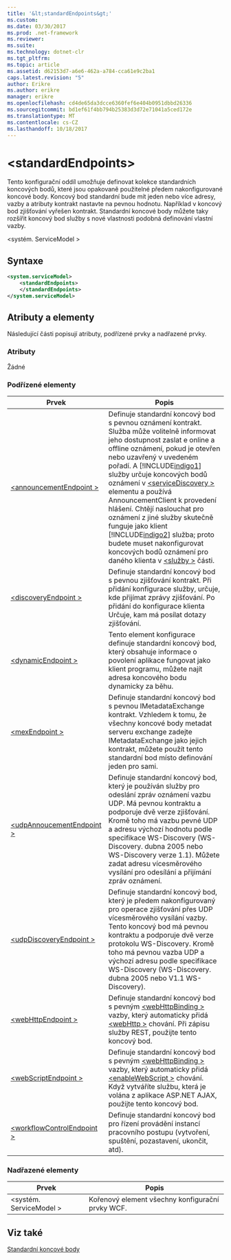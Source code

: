 ```yaml
---
title: '&lt;standardEndpoints&gt;'
ms.custom: 
ms.date: 03/30/2017
ms.prod: .net-framework
ms.reviewer: 
ms.suite: 
ms.technology: dotnet-clr
ms.tgt_pltfrm: 
ms.topic: article
ms.assetid: d62153d7-a6e6-462a-a784-cca61e9c2ba1
caps.latest.revision: "5"
author: Erikre
ms.author: erikre
manager: erikre
ms.openlocfilehash: cd4de65da3dcce6360fef6e404b0951dbbd26336
ms.sourcegitcommit: bd1ef61f4bb794b25383d3d72e71041a5ced172e
ms.translationtype: MT
ms.contentlocale: cs-CZ
ms.lasthandoff: 10/18/2017
---
```

# <a name="ltstandardendpointsgt"></a>&lt;standardEndpoints&gt;
Tento konfigurační oddíl umožňuje definovat kolekce standardních koncových bodů, které jsou opakovaně použitelné předem nakonfigurované koncové body. Koncový bod standardní bude mít jeden nebo více adresy, vazby a atributy kontrakt nastavte na pevnou hodnotu. Například v koncový bod zjišťování vyřešen kontrakt. Standardní koncové body můžete taky rozšířit koncový bod služby s nové vlastnosti podobná definování vlastní vazby.  
  
 \<systém. ServiceModel >  
  
## <a name="syntax"></a>Syntaxe  
  
```xml  
<system.serviceModel>  
    <standardEndpoints>  
    </standardEndpoints>  
</system.serviceModel>  
```  
  
## <a name="attributes-and-elements"></a>Atributy a elementy  
 Následující části popisují atributy, podřízené prvky a nadřazené prvky.  
  
### <a name="attributes"></a>Atributy  
 Žádné  
  
### <a name="child-elements"></a>Podřízené elementy  
  
|Prvek|Popis|  
|-------------|-----------------|  
|[\<announcementEndpoint >](../../../../../docs/framework/configure-apps/file-schema/wcf/announcementendpoint.md)|Definuje standardní koncový bod s pevnou oznámení kontrakt. Služba může volitelně informovat jeho dostupnost zaslat e online a offline oznámení, pokud je otevřen nebo uzavřený v uvedeném pořadí. A [!INCLUDE[indigo1](../../../../../includes/indigo1-md.md)] služby určuje koncových bodů oznámení v [ \<serviceDiscovery >](../../../../../docs/framework/configure-apps/file-schema/wcf/servicediscovery.md) elementu a používá AnnouncementClient k provedení hlášení. Chtějí naslouchat pro oznámení z jiné služby skutečně funguje jako klient [!INCLUDE[indigo2](../../../../../includes/indigo2-md.md)] služba; proto budete muset nakonfigurovat koncových bodů oznámení pro daného klienta v [ \<služby >](../../../../../docs/framework/configure-apps/file-schema/wcf/services.md) části.|  
|[\<discoveryEndpoint >](../../../../../docs/framework/configure-apps/file-schema/wcf/discoveryendpoint.md)|Definuje standardní koncový bod s pevnou zjišťování kontrakt. Při přidání konfigurace služby, určuje, kde přijímat zprávy zjišťování. Po přidání do konfigurace klienta Určuje, kam má posílat dotazy zjišťování.|  
|[\<dynamicEndpoint >](../../../../../docs/framework/configure-apps/file-schema/wcf/dynamicendpoint.md)|Tento element konfigurace definuje standardní koncový bod, který obsahuje informace o povolení aplikace fungovat jako klient programu, můžete najít adresa koncového bodu dynamicky za běhu.|  
|[\<mexEndpoint >](../../../../../docs/framework/configure-apps/file-schema/wcf/mexendpoint.md)|Definuje standardní koncový bod s pevnou IMetadataExchange kontrakt. Vzhledem k tomu, že všechny koncové body metadat serveru exchange zadejte IMetadataExchange jako jejich kontrakt, můžete použít tento standardní bod místo definování jeden pro sami.|  
|[\<udpAnnoucementEndpoint >](../../../../../docs/framework/configure-apps/file-schema/wcf/udpannoucementendpoint.md)|Definuje standardní koncový bod, který je používán služby pro odeslání zpráv oznámení vazbu UDP. Má pevnou kontraktu a podporuje dvě verze zjišťování. Kromě toho má vazbu pevné UDP a adresu výchozí hodnotu podle specifikace WS-Discovery (WS-Discovery. dubna 2005 nebo WS-Discovery verze 1.1). Můžete zadat adresu vícesměrového vysílání pro odesílání a přijímání zpráv oznámení.|  
|[\<udpDiscoveryEndpoint >](../../../../../docs/framework/configure-apps/file-schema/wcf/udpdiscoveryendpoint.md)|Definuje standardní koncový bod, který je předem nakonfigurovaný pro operace zjišťování přes UDP vícesměrového vysílání vazby. Tento koncový bod má pevnou kontraktu a podporuje dvě verze protokolu WS-Discovery. Kromě toho má pevnou vazba UDP a výchozí adresu podle specifikace WS-Discovery (WS-Discovery. dubna 2005 nebo V1.1 WS-Discovery).|  
|[\<webHttpEndpoint >](../../../../../docs/framework/configure-apps/file-schema/wcf/webhttpendpoint.md)|Definuje standardní koncový bod s pevným [ \<webHttpBinding >](../../../../../docs/framework/configure-apps/file-schema/wcf/webhttpbinding.md) vazby, který automaticky přidá [ \<webHttp >](../../../../../docs/framework/configure-apps/file-schema/wcf/webhttp.md) chování. Při zápisu služby REST, použijte tento koncový bod.|  
|[\<webScriptEndpoint >](../../../../../docs/framework/configure-apps/file-schema/wcf/webscriptendpoint.md)|Definuje standardní koncový bod s pevným [ \<webHttpBinding >](../../../../../docs/framework/configure-apps/file-schema/wcf/webhttpbinding.md) vazby, který automaticky přidá [ \<enableWebScript >](../../../../../docs/framework/configure-apps/file-schema/wcf/enablewebscript.md) chování. Když vytváříte službu, která je volána z aplikace ASP.NET AJAX, použijte tento koncový bod.|  
|[\<workflowControlEndpoint >](../../../../../docs/framework/configure-apps/file-schema/wcf/workflowcontrolendpoint.md)|Definuje standardní koncový bod pro řízení provádění instancí pracovního postupu (vytvoření, spuštění, pozastavení, ukončit, atd).|  
  
### <a name="parent-elements"></a>Nadřazené elementy  
  
|Prvek|Popis|  
|-------------|-----------------|  
|\<systém. ServiceModel >|Kořenový element všechny konfigurační prvky WCF.|  
  
## <a name="see-also"></a>Viz také  
 [Standardní koncové body](../../../../../docs/framework/wcf/feature-details/standard-endpoints.md)
